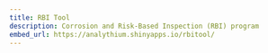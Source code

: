 ```yaml
---
title: RBI Tool
description: Corrosion and Risk-Based Inspection (RBI) program
embed_url: https://analythium.shinyapps.io/rbitool/
---
```

